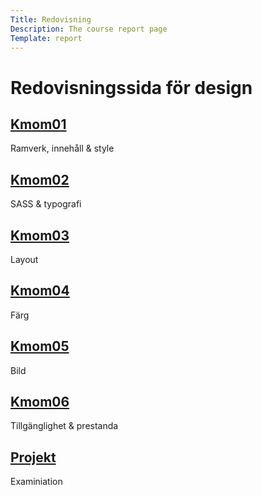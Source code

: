 ```yaml
---
Title: Redovisning
Description: The course report page
Template: report
---
```


Redovisningssida för design
==================
<div class="kmom-box">
    <a href="report/kmom01"> <h2> Kmom01 </h2> </a>
    <p>Ramverk, innehåll & style </p>
</div>

<div class="kmom-box">
    <a href="report/kmom02"> <h2> Kmom02 </h2> </a>
    <p> SASS & typografi </p>
</div>

<div class="kmom-box">
    <a href="report/kmom03"> <h2> Kmom03 </h2> </a>
    <p> Layout </p>
</div>

<div class="kmom-box">
    <a href="report/kmom04"> <h2> Kmom04 </h2> </a>
    <p>Färg</p>
</div>

<div class="kmom-box">
    <a href="report/kmom05"> <h2> Kmom05 </h2> </a>
    <p>Bild</p>
</div>

<div class="kmom-box">
    <a href="report/kmom06"> <h2> Kmom06 </h2> </a>
    <p>Tillgänglighet & prestanda</p>
</div>

<div class="kmom-box project">
    <a href="report/kmom07-10"> <h2> Projekt </h2> </a>
    <p>Examiniation</p>
</div>

<!-- * [kmom01](report/kmom01)
* [kmom02](report/kmom02)
* [kmom03](report/kmom03)
* [kmom04](report/kmom04)
* [kmom05](report/kmom05)
* [kmom06](report/kmom06)
* [kmom10](report/kmom10) -->